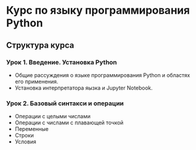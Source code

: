 # Курс по языку программирования Python

## Структура курса

### Урок 1. Введение. Установка Python
- Общие рассуждения о языке программирования Python и областях его применения.
- Установка интерпретатора яызка и Jupyter Notebook.

### Урок 2. Базовый синтакси и операции
- Операции с целыми числами
- Операции с числами с плавающей точкой
- Переменные
- Строки
- Условия